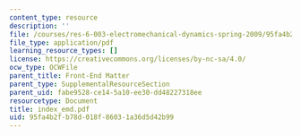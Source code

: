 ```yaml
---
content_type: resource
description: ''
file: /courses/res-6-003-electromechanical-dynamics-spring-2009/95fa4b2fb78d018f86031a36d5d42b99_index_emd.pdf
file_type: application/pdf
learning_resource_types: []
license: https://creativecommons.org/licenses/by-nc-sa/4.0/
ocw_type: OCWFile
parent_title: Front-End Matter
parent_type: SupplementalResourceSection
parent_uid: fabe9528-ce14-5a10-ee30-dd48227318ee
resourcetype: Document
title: index_emd.pdf
uid: 95fa4b2f-b78d-018f-8603-1a36d5d42b99
---
```

